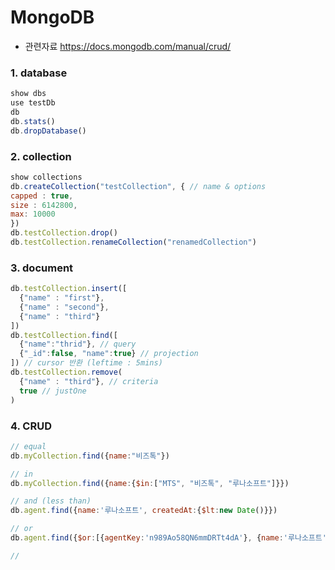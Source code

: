 # MongoDB

- 관련자료 https://docs.mongodb.com/manual/crud/

### 1. database

```javascript
show dbs
use testDb
db
db.stats()
db.dropDatabase()
```



### 2. collection

```javascript
show collections
db.createCollection("testCollection", { // name & options
capped : true,
size : 6142800,
max: 10000
})
db.testCollection.drop()
db.testCollection.renameCollection("renamedCollection")
```



### 3. document

```javascript
db.testCollection.insert([
  {"name" : "first"},
  {"name" : "second"},
  {"name" : "third"}  
])
db.testCollection.find([
  {"name":"thrid"}, // query
  {"_id":false, "name":true} // projection 
]) // cursor 반환 (leftime : 5mins)
db.testCollection.remove(
  {"name" : "third"}, // criteria
  true // justOne
)
```



### 4. CRUD

```js
// equal
db.myCollection.find({name:"비즈톡"})

// in
db.myCollection.find({name:{$in:["MTS", "비즈톡", "루나소프트"]}})

// and (less than)
db.agent.find({name:'루나소프트', createdAt:{$lt:new Date()}})

// or
db.agent.find({$or:[{agentKey:'n989Ao58QN6mmDRTt4dA'}, {name:'루나소프트'}]})    

// 
```

